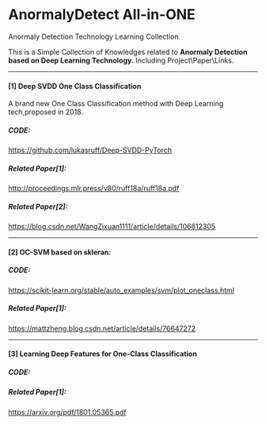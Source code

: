 # AnormalyDetect All-in-ONE
Anormaly Detection Technology Learning Collection

This is a Simple Collection of Knowledges related to **Anormaly Detection based on Deep Learning Technology**. Including Project\Paper\Links. 

------

#### **[1] Deep SVDD One Class Classification** 

A brand new One Class Classification method with Deep Learning tech,proposed in 2018.

##### CODE:

https://github.com/lukasruff/Deep-SVDD-PyTorch

##### Related Paper[1]: 

http://proceedings.mlr.press/v80/ruff18a/ruff18a.pdf

##### Related Paper[2]:

https://blog.csdn.net/WangZixuan1111/article/details/106612305

------

#### **[2] OC-SVM based on skleran:**

##### CODE:

https://scikit-learn.org/stable/auto_examples/svm/plot_oneclass.html

##### Related Paper[1]:

https://mattzheng.blog.csdn.net/article/details/76647272

------

#### **[3] Learning Deep Features for One-Class Classification**

##### CODE:

##### Related Paper[1]:

https://arxiv.org/pdf/1801.05365.pdf